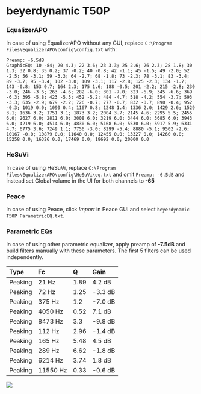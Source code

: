 # beyerdynamic T50P

### EqualizerAPO
In case of using EqualizerAPO without any GUI, replace `C:\Program Files\EqualizerAPO\config\config.txt`
with:
```
Preamp: -6.5dB
GraphicEQ: 10 -84; 20 4.3; 22 3.6; 23 3.3; 25 2.6; 26 2.3; 28 1.8; 30 1.3; 32 0.8; 35 0.2; 37 -0.2; 40 -0.8; 42 -1.1; 45 -1.5; 49 -2.0; 52 -2.5; 56 -3.1; 59 -3.3; 64 -2.7; 68 -1.8; 73 -2.3; 78 -3.1; 83 -3.4; 89 -3.7; 95 -3.4; 102 -3.0; 109 -3.1; 117 -2.8; 125 -2.3; 134 -1.7; 143 -0.8; 153 0.7; 164 2.3; 175 1.6; 188 -0.5; 201 -2.2; 215 -2.8; 230 -3.0; 246 -3.6; 263 -4.6; 282 -6.0; 301 -7.0; 323 -6.9; 345 -6.6; 369 -6.3; 395 -5.8; 423 -5.5; 452 -5.2; 484 -4.7; 518 -4.2; 554 -3.7; 593 -3.3; 635 -2.9; 679 -2.2; 726 -0.7; 777 -0.7; 832 -0.7; 890 -0.4; 952 -0.3; 1019 0.0; 1090 0.4; 1167 0.8; 1248 1.4; 1336 2.0; 1429 2.6; 1529 3.1; 1636 3.2; 1751 3.1; 1873 3.2; 2004 3.7; 2145 4.6; 2295 5.5; 2455 6.0; 2627 6.0; 2811 6.0; 3008 6.0; 3219 6.0; 3444 6.0; 3685 6.0; 3943 6.0; 4219 6.0; 4514 6.0; 4830 6.0; 5168 6.0; 5530 6.0; 5917 5.9; 6331 4.7; 6775 3.6; 7249 1.1; 7756 -3.0; 8299 -5.4; 8880 -5.1; 9502 -2.6; 10167 -0.0; 10879 0.0; 11640 0.0; 12455 0.0; 13327 0.0; 14260 0.0; 15258 0.0; 16326 0.0; 17469 0.0; 18692 0.0; 20000 0.0
```

### HeSuVi
In case of using HeSuVi, replace `C:\Program Files\EqualizerAPO\config\HeSuVi\eq.txt` and omit `Preamp:
-6.5dB` and instead set Global volume in the UI for both channels to **-65**

### Peace
In case of using Peace, click *Import* in Peace GUI and select `beyerdynamic T50P ParametricEQ.txt`.

### Parametric EQs
In case of using other parametric equalizer, apply preamp of **-7.5dB** and build filters manually with
these parameters. The first 5 filters can be used independently.

| Type    | Fc       |    Q | Gain    |
|:--------|:---------|:-----|:--------|
| Peaking | 21 Hz    | 1.89 | 4.2 dB  |
| Peaking | 72 Hz    | 1.25 | -3.3 dB |
| Peaking | 375 Hz   | 1.2  | -7.0 dB |
| Peaking | 4050 Hz  | 0.52 | 7.1 dB  |
| Peaking | 8473 Hz  | 3.3  | -9.8 dB |
| Peaking | 112 Hz   | 2.96 | -1.4 dB |
| Peaking | 165 Hz   | 5.48 | 4.5 dB  |
| Peaking | 289 Hz   | 6.62 | -1.8 dB |
| Peaking | 6214 Hz  | 3.74 | 1.8 dB  |
| Peaking | 11550 Hz | 0.33 | -0.6 dB |

![](https://raw.githubusercontent.com/jaakkopasanen/AutoEq/master/results/headphonecom/headphonecom/beyerdynamic%20T50P/beyerdynamic%20T50P.png)